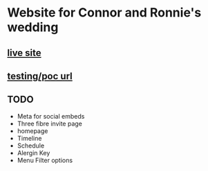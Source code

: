 # Website for Connor and Ronnie's wedding

## [live site](https://connie2026.uk)

## [testing/poc url](https://connie.nd6k.uk)

## TODO

- Meta for social embeds
- Three fibre invite page
- homepage
- Timeline
- Schedule
- Alergin Key
- Menu Filter options
